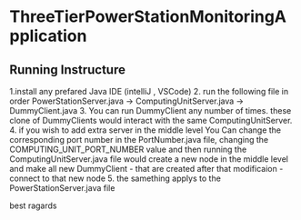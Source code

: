 # ThreeTierPowerStationMonitoringApplication
## Running Instructure
1.install any prefared Java IDE (intelliJ , VSCode)
2. run the following file in order
    PowerStationServer.java -> ComputingUnitServer.java -> DummyClient.java
3. You can run DummyClient any number of times. these clone of DummyClients would interact with the same ComputingUnitServer.
4. if you wish to add extra server in the middle level You Can change the corresponding port number in the PortNumber.java file, changing the COMPUTING_UNIT_PORT_NUMBER value and then running the ComputingUnitServer.java file would create a new node in the middle level and make all new DummyClient - that are created after that modificaion - connect to that new node
5. the samething applys to the PowerStationServer.java file

best ragards
